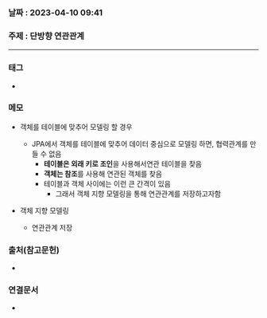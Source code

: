 ### 날짜 : 2023-04-10 09:41
### 주제 : 단방향 연관관계
---
### 태그
* 

### 메모
* 객체를 테이블에 맞추어 모델링 할 경우
	* JPA에서 객체를 테이블에 맞추어 데이터 중심으로 모델링 하면, 협력관계를 만들 수 없음
		* **테이블은 외래 키로 조인**을 사용해서연관 테이블을 찾음
		* **객체는 참조**를 사용해 연관된 객체를 찾음
		* 테이블과 객체 사이에는 이런 큰 간격이 있음
			* 그래서 객체 지향 모델링을 통해 연관관계를 저장하고자함
		
* 객체 지향 모델링
	* 연관관계 저장

### 출처(참고문헌)
-  

### 연결문서
- 